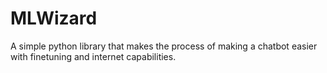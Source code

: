 # MLWizard
A simple python library that makes the process of making a chatbot easier with finetuning and internet capabilities.

